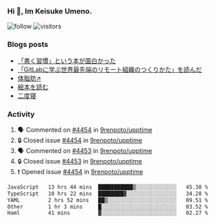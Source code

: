 ### Hi 👋, Im Keisuke Umeno.

<!--
**9renpoto/9renpoto** is a ✨ _special_ ✨ repository because its `README.md` (this file) appears on your GitHub profile.

Here are some ideas to get you started:

- 🔭 I’m currently working on ...
- 🌱 I’m currently learning ...
- 👯 I’m looking to collaborate on ...
- 🤔 I’m looking for help with ...
- 💬 Ask me about ...
- 📫 How to reach me: ...
- 😄 Pronouns: ...
- ⚡ Fun fact: ...
-->

![follow](https://img.shields.io/github/followers/9renpoto?label=Follow&style=social)
![visitors](https://komarev.com/ghpvc/?username=9renpoto&label=Profile%20views&color=0e75b6&style=flat)

### Blogs posts

<!-- BLOG-POST-LIST:START -->
- [「書く習慣」という本が面白かった](https://9renpoto.win/entry/2024/11/11/leave_a_feeling_sad)
- [「GitLabに学ぶ世界最先端のリモート組織のつくりかた」を読んだ](https://9renpoto.win/entry/2024/09/10/remote_organization)
- [体脂肪↗](https://9renpoto.win/entry/2024/08/12/gaining_fat)
- [絵本を読む](https://9renpoto.win/entry/2024/07/26/picture_book)
- [二度寝](https://9renpoto.win/entry/2024/07/18/going_back_to_sleep)
<!-- BLOG-POST-LIST:END -->

### Activity

<!--START_SECTION:activity-->
1. 🗣 Commented on [#4454](https://github.com/9renpoto/upptime/issues/4454#issuecomment-2499662075) in [9renpoto/upptime](https://github.com/9renpoto/upptime)
2. 🔒 Closed issue [#4454](https://github.com/9renpoto/upptime/issues/4454) in [9renpoto/upptime](https://github.com/9renpoto/upptime)
3. 🗣 Commented on [#4453](https://github.com/9renpoto/upptime/issues/4453#issuecomment-2499662028) in [9renpoto/upptime](https://github.com/9renpoto/upptime)
4. 🔒 Closed issue [#4453](https://github.com/9renpoto/upptime/issues/4453) in [9renpoto/upptime](https://github.com/9renpoto/upptime)
5. ❗ Opened issue [#4454](https://github.com/9renpoto/upptime/issues/4454) in [9renpoto/upptime](https://github.com/9renpoto/upptime)
<!--END_SECTION:activity-->

<!--START_SECTION:waka-->

```txt
JavaScript   13 hrs 44 mins  ███████████▒░░░░░░░░░░░░░   45.38 %
TypeScript   10 hrs 22 mins  ████████▓░░░░░░░░░░░░░░░░   34.28 %
YAML         2 hrs 52 mins   ██▒░░░░░░░░░░░░░░░░░░░░░░   09.51 %
Other        1 hr 3 mins     █░░░░░░░░░░░░░░░░░░░░░░░░   03.52 %
Haml         41 mins         ▓░░░░░░░░░░░░░░░░░░░░░░░░   02.27 %
```

<!--END_SECTION:waka-->
